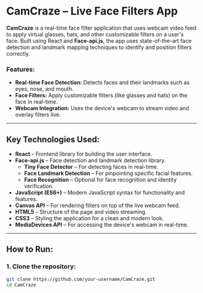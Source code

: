 # CamCraze – Live Face Filters App

**CamCraze** is a real-time face filter application that uses webcam video feed to apply virtual glasses, hats, and other customizable filters on a user's face. Built using React and **Face-api.js**, the app uses state-of-the-art face detection and landmark mapping techniques to identify and position filters correctly.

### Features:
- **Real-time Face Detection:** Detects faces and their landmarks such as eyes, nose, and mouth.
- **Face Filters:** Apply customizable filters (like glasses and hats) on the face in real-time.
- **Webcam Integration:** Uses the device's webcam to stream video and overlay filters live.

---

## Key Technologies Used:
- **React** – Frontend library for building the user interface.
- **Face-api.js** – Face detection and landmark detection library.
  - **Tiny Face Detector** – For detecting faces in real-time.
  - **Face Landmark Detection** – For pinpointing specific facial features.
  - **Face Recognition** – Optional for face recognition and identity verification.
- **JavaScript (ES6+)** – Modern JavaScript syntax for functionality and features.
- **Canvas API** – For rendering filters on top of the live webcam feed.
- **HTML5** – Structure of the page and video streaming.
- **CSS3** – Styling the application for a clean and modern look.
- **MediaDevices API** – For accessing the device's webcam in real-time.

---

## How to Run:

### 1. Clone the repository:
```bash
git clone https://github.com/your-username/CamCraze.git
cd CamCraze

